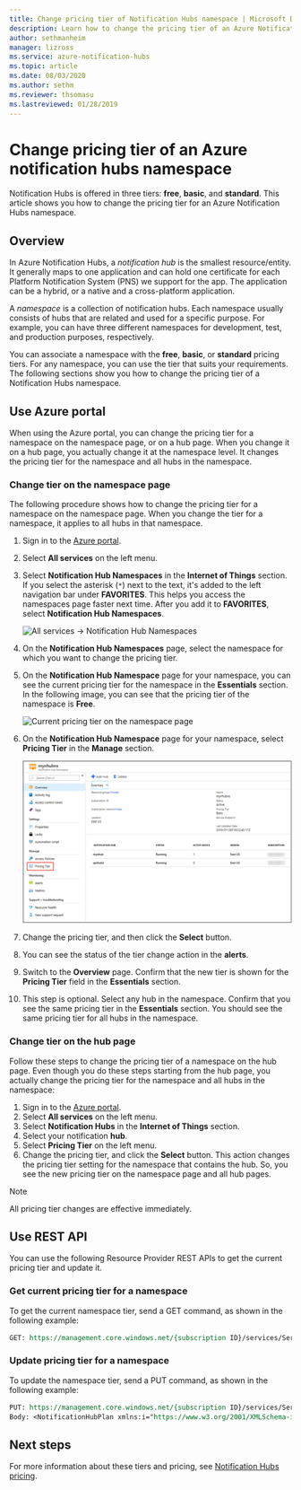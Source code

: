 ```yaml
---
title: Change pricing tier of Notification Hubs namespace | Microsoft Docs
description: Learn how to change the pricing tier of an Azure Notification Hubs namespace.
author: sethmanheim
manager: lizross
ms.service: azure-notification-hubs
ms.topic: article
ms.date: 08/03/2020
ms.author: sethm
ms.reviewer: thsomasu
ms.lastreviewed: 01/28/2019
---
```


# Change pricing tier of an Azure notification hubs namespace

Notification Hubs is offered in three tiers: **free**, **basic**, and **standard**. This article shows you how to change the pricing tier for an Azure Notification Hubs namespace.

## Overview

In Azure Notification Hubs, a *notification hub* is the smallest resource/entity. It generally maps to one application and can hold one certificate for each Platform Notification System (PNS) we support for the app. The application can be a hybrid, or a native and a cross-platform application.

A *namespace* is a collection of notification hubs. Each namespace usually consists of hubs that are related and used for a specific purpose. For example, you can have three different namespaces for development, test, and production purposes, respectively.

You can associate a namespace with the **free**, **basic**, or **standard** pricing tiers. For any namespace, you can use the tier that suits your requirements. The following sections show you how to change the pricing tier of a Notification Hubs namespace.

## Use Azure portal

When using the Azure portal, you can change the pricing tier for a namespace on the namespace page, or on a hub page. When you change it on a hub page, you actually change it at the namespace level. It changes the pricing tier for the namespace and all hubs in the namespace.

### Change tier on the namespace page

The following procedure shows how to change the pricing tier for a namespace on the namespace page. When you change the tier for a namespace, it applies to all hubs in that namespace.

1. Sign in to the [Azure portal](https://portal.azure.com).
2. Select **All services** on the left menu.
3. Select **Notification Hub Namespaces** in the **Internet of Things** section. If you select the asterisk (`*`) next to the text, it's added to the left navigation bar under **FAVORITES**. This helps you access the namespaces page faster next time. After you add it to **FAVORITES**, select **Notification Hub Namespaces**.

    ![All services -> Notification Hub Namespaces](./media/change-pricing-tier/all-services-nhub.png)

4. On the **Notification Hub Namespaces** page, select the namespace for which you want to change the pricing tier.
5. On the **Notification Hub Namespace** page for your namespace, you can see the current pricing tier for the namespace in the **Essentials** section. In the following image, you can see that the pricing tier of the namespace is **Free**.

    ![Current pricing tier on the namespace page](./media/change-pricing-tier/pricing-tier-before.png)

6. On the **Notification Hub Namespace** page for your namespace, select **Pricing Tier** in the **Manage** section.

    ![Select pricing tier on the namespace page](./media/change-pricing-tier/namespace-select-pricing-menu.png)

7. Change the pricing tier, and then click the **Select** button.
8. You can see the status of the tier change action in the **alerts**.
9. Switch to the **Overview** page. Confirm that the new tier is shown for the **Pricing Tier** field in the **Essentials** section.
10. This step is optional. Select any hub in the namespace. Confirm that you see the same pricing tier in the **Essentials** section. You should see the same pricing tier for all hubs in the namespace.

### Change tier on the hub page

Follow these steps to change the pricing tier of a namespace on the hub page. Even though you do these steps starting from the hub page, you actually change the pricing tier for the namespace and all hubs in the namespace:

1. Sign in to the [Azure portal](https://portal.azure.com).
2. Select **All services** on the left menu.
3. Select **Notification Hubs** in the **Internet of Things** section.
4. Select your notification **hub**.
5. Select **Pricing Tier** on the left menu.
6. Change the pricing tier, and click the **Select** button. This action changes the pricing tier setting for the namespace that contains the hub. So, you see the new pricing tier on the namespace page and all hub pages.

> [!NOTE]
> All pricing tier changes are effective immediately.

## Use REST API

You can use the following Resource Provider REST APIs to get the current pricing tier and update it.

### Get current pricing tier for a namespace

To get the current namespace tier, send a GET command, as shown in the following example:

```REST
GET: https://management.core.windows.net/{subscription ID}/services/ServiceBus/Namespaces/{namespace name}/notificationhubplan
```

### Update pricing tier for a namespace

To update the namespace tier, send a PUT command, as shown in the following example:

```REST
PUT: https://management.core.windows.net/{subscription ID}/services/ServiceBus/Namespaces/{namespace name}/notificationhubplan
Body: <NotificationHubPlan xmlns:i="https://www.w3.org/2001/XMLSchema-instance" xmlns="http://schemas.microsoft.com/netservices/2010/10/servicebus/connect"><SKU>Standard</SKU></NotificationHubPlan>
```

## Next steps

For more information about these tiers and pricing, see [Notification Hubs pricing](https://azure.microsoft.com/pricing/details/notification-hubs/).
